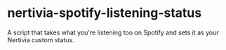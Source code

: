 # nertivia-spotify-listening-status
A script that takes what you're listening too on Spotify and sets it as your Nertivia custom status.
